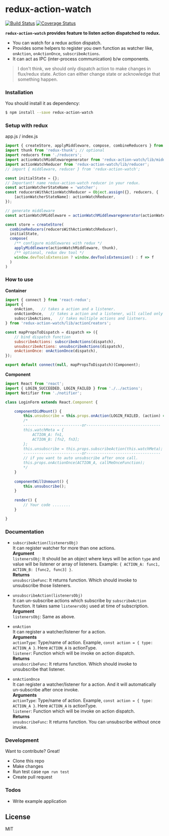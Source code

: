 # redux-action-watch

[![Build Status](https://travis-ci.org/mrdivyansh/redux-action-watch.svg?branch=master)](https://travis-ci.org/mrdivyansh/redux-action-watch)
[![Coverage Status](https://coveralls.io/repos/github/mrdivyansh/redux-action-watch/badge.svg?branch=master)](https://coveralls.io/github/mrdivyansh/redux-action-watch?branch=master)

**`redux-action-watch` provides feature to listen action dispatched to redux.**

  - You can watch for a redux action dispatch.
  - Provides some helpers to register you own function as watcher like, `onAction`, `onActionOnce`, `subscribeActions`.
  - It can act as IPC (inter-process communication) b/w components.

> I don't think, we should only dispatch action to make changes in flux/redux state. Action can either change state or acknowledge that something happen. 


### Installation

You should install it as dependency:

```sh
$ npm install --save redux-action-watch
```

### Setup with redux
app.js / index.js
```javascript
import { createStore, applyMiddleware, compose, combineReducers } from 'redux';
import thunk from 'redux-thunk'; // optional
import reducers from './reducers';
import actionWatchMiddlewaregenerator from 'redux-action-watch/lib/middleware';
import actionWatchReducer from 'redux-action-watch/lib/reducer';
// import { middleware, reducer } from 'redux-action-watch';

const initialState = {};
// Important! name redux-action-watch reducer in your redux.
const actionWatcherStateName = 'watcher';
const reducersWithActionWatchReducer = Object.assign({}, reducers, {
    [actionWatcherStateName]: actionWatchReducer,
});

// generate middleware
const actionWatchMiddleware = actionWatchMiddlewaregenerator(actionWatcherStateName);

const store = createStore(
  combineReducers(reducersWithActionWatchReducer),
  initialState,
  compose(
    /** configure middlewares with redux */
    applyMiddleware(actionWatchMiddleware, thunk),
    /** optional, redux dev tool */
    window.devToolsExtension ? window.devToolsExtension() : f => f
  )
)
```

### How to use
**Container**
```javascript
import { connect } from 'react-redux';
import {
    onAction,   // takes a action and a listener.
    onActionOnce,   // takes a action and a listener, will called only once.
    subscribeActions,   // takes multiple actions and listners.
} from 'redux-action-watch/lib/actionCreators';

const mapPropsToDispatch = dispatch => ({
    // bind dispatch function
    subscribeActions: subscribeActions(dispatch),
    unsubscribeActions: unsubscribeActions(dispatch),
    onActionOnce: onActionOnce(dispatch),
});

export default connect(null, mapPropsToDispatch)(Component);
```

**Component**

```javascript
import React from 'react';
import { LOGIN_SUCCEEDED, LOGIN_FAILED } from './../actions';
import Notifier from './notifier';

class LoginForm extends React.Component {

    componentDidMount() {
        this.unsubscribe = this.props.onAction(LOGIN_FAILED, (action) => Notifier.show(action.error));
        /*
        --------------------------or---------------------------------
        this.watchMeta = {
            ACTION_A: fn1,
            ACTION_B: [fn2, fn3];
        };
        this.unsubscribe = this.props.subscribeAction(this.watchMeta);
        --------------------------or---------------------------------
        // if you want to auto unsubscribe after once call.
        this.props.onActionOnce(ACTION_A, callMeOnceFunction);
        */
    }
    
    componentWillUnmount() {
        this.unsubscribe();
    }
    
    render() {
        // Your code ........
    }

}
```

### Documentation

- `subscribeAction(listenersObj)`  
It can register watcher for more than one actions.  
**Argument**  
`listenersObj`: It should be an object where keys will be action `type` and value will be listener or array of listeners. Example: `{ ACTION_A: func1, ACTION_B: [func2, func3] }`.  
**Returns**  
`unsubscribeFunc`: It returns function. Which should invoke to unsubscribe those listeners.

- `unsubscribeAction(listenersObj)`  
It can un-subscribe actions which subscribe by `subscribeAction` function. It takes same `listenersObj` used at time of subscription.  
**Argument**  
`listenersObj`: Same as above.

- `onAction`  
It can register a watcher/listener for a action.  
**Arguments**  
`actionType`: Type/name of action. Example, `const action = { type: ACTION_A }`. Here `ACTION_A` is actionType.  
`listener`: Function which will be invoke on action dispatch.  
**Returns**  
`unsubscribeFunc`: It returns function. Which should invoke to unsubscribe that listener.  

- `onActionOnce`  
It can register a watcher/listener for a action. And it will automatically un-subscribe after once invoke.  
**Arguments**  
`actionType`: Type/name of action. Example, `const action = { type: ACTION_A }`. Here `ACTION_A` is actionType.  
`listener`: Function which will be invoke on action dispatch.  
**Returns**  
`unsubscribeFunc`: It returns function. You can unsubscribe without once invoke.

### Development

Want to contribute? Great!

- Clone this repo
- Make changes
- Run test case `npm run test`
- Create pull request

### Todos

 - Write example application

License
----

MIT

